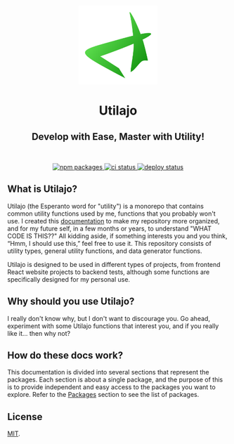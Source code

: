 <p align="center">
    <a href="https://timbo-dev.github.io/utilajo/" target="_blank" rel="noopener noreferrer">
        <img width="180" src="docs/public/media/utilajo-logo.svg" alt="Utilajo logo">
    </a>
    <h1 align="center">
        Utilajo
    </h1>
    <h2 align="center">
        Develop with Ease, Master with Utility!
    </h2>
</p>
<br/>
<p align="center">
    <a href="https://www.npmjs.com/org/utilajo">
        <img src="https://img.shields.io/badge/npm-packages-green" alt="npm packages">
    </a>
    <a href="https://github.com/timbo-dev/utilajo/actions/workflows/ci.yml">
        <img src="https://github.com/timbo-dev/utilajo/actions/workflows/ci.yml/badge.svg?branch=main" alt="ci status">
    </a>
    <a href="https://github.com/timbo-dev/utilajo/actions/workflows/deploy.yml">
        <img src="https://github.com/timbo-dev/utilajo/actions/workflows/deploy.yml/badge.svg?branch=main" alt="deploy status">
    </a>
</p>

## What is Utilajo?
Utilajo (the Esperanto word for "utility") is a monorepo that contains common utility functions used by me, functions that you probably won't use. I created this [documentation](https://timbo-dev.github.io/utilajo/introduction/) to make my repository more organized, and for my future self, in a few months or years, to understand "WHAT CODE IS THIS??" All kidding aside, if something interests you and you think, “Hmm, I should use this,” feel free to use it. This repository consists of utility types, general utility functions, and data generator functions.

Utilajo is designed to be used in different types of projects, from frontend React website projects to backend tests, although some functions are specifically designed for my personal use.

## Why should you use Utilajo?
I really don't know why, but I don't want to discourage you. Go ahead, experiment with some Utilajo functions that interest you, and if you really like it... then why not?

## How do these docs work?
This documentation is divided into several sections that represent the packages. Each section is about a single package, and the purpose of this is to provide independent and easy access to the packages you want to explore. Refer to the [Packages](https://timbo-dev.github.io/utilajo/packages/) section to see the list of packages.

## License

[MIT](LICENSE).
